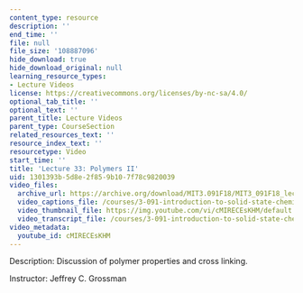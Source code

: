 ```yaml
---
content_type: resource
description: ''
end_time: ''
file: null
file_size: '108887096'
hide_download: true
hide_download_original: null
learning_resource_types:
- Lecture Videos
license: https://creativecommons.org/licenses/by-nc-sa/4.0/
optional_tab_title: ''
optional_text: ''
parent_title: Lecture Videos
parent_type: CourseSection
related_resources_text: ''
resource_index_text: ''
resourcetype: Video
start_time: ''
title: 'Lecture 33: Polymers II'
uid: 1301393b-5d8e-2f85-9b10-7f78c9820039
video_files:
  archive_url: https://archive.org/download/MIT3.091F18/MIT3_091F18_lec33_300k.mp4
  video_captions_file: /courses/3-091-introduction-to-solid-state-chemistry-fall-2018/cMIRECEsKHM_captions.webvtt
  video_thumbnail_file: https://img.youtube.com/vi/cMIRECEsKHM/default.jpg
  video_transcript_file: /courses/3-091-introduction-to-solid-state-chemistry-fall-2018/cMIRECEsKHM_transcript.pdf
video_metadata:
  youtube_id: cMIRECEsKHM
---
```


Description: Discussion of polymer properties and cross linking.

Instructor: Jeffrey C. Grossman

